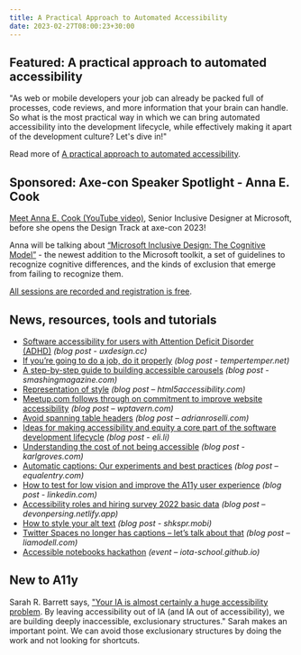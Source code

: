 ```yaml
---
title: A Practical Approach to Automated Accessibility
date: 2023-02-27T08:00:23+30:00
---
```


## Featured: A practical approach to automated accessibility

"As web or mobile developers your job can already be packed full of processes, code reviews, and more information that your brain can handle. So what is the most practical way in which we can bring automated accessibility into the development lifecycle, while effectively making it apart of the development culture? Let's dive in!"

Read more of [A practical approach to automated accessibility](https://dev.to/steady5063/a-practical-approach-to-automated-accessibility-1h88).

## Sponsored: Axe-con Speaker Spotlight - Anna E. Cook

[Meet Anna E. Cook (YouTube video)](https://www.youtube.com/watch?v=th5ZYsM6zIQ), Senior Inclusive Designer at Microsoft, before she opens the Design Track at axe-con 2023!

Anna will be talking about [“Microsoft Inclusive Design: The Cognitive Model”](https://www.deque.com/axe-con/sessions/microsoft-inclusive-design-the-cognitive-model/) - the newest addition to the Microsoft toolkit, a set of guidelines to recognize cognitive differences, and the kinds of exclusion that emerge from failing to recognize them.

[All sessions are recorded and registration is free](https://hubs.li/Q01yHvyF0).

## News, resources, tools and tutorials

- [Software accessibility for users with Attention Deficit Disorder (ADHD)](https://uxdesign.cc/software-accessibility-for-users-with-attention-deficit-disorder-adhd-f32226e6037c) *(blog post - uxdesign.cc)*
- [If you’re going to do a job, do it properly](https://www.tempertemper.net/blog/if-youre-going-to-do-a-job-do-it-properly) *(blog post - tempertemper.net)*
- [A step-by-step guide to building accessible carousels](https://www.smashingmagazine.com/2023/02/guide-building-accessible-carousels/) *(blog post - smashingmagazine.com)*
- [Representation of style](https://html5accessibility.com/stuff/2023/02/19/representation-of-style/) *(blog post – html5accessibility.com)*
- [Meetup.com follows through on commitment to improve website accessibility](https://wptavern.com/meetup-com-follows-through-on-commitment-to-improve-website-accessibility) *(blog post – wptavern.com)*
- [Avoid spanning table headers](https://adrianroselli.com/2023/02/avoid-spanning-table-headers.html) *(blog post – adrianroselli.com)*
- [Ideas for making accessibility and equity a core part of the software development lifecycle](https://eli.li/2023/02/20/ideas-for-making-accessibility-and-equity-a-core-part-of-the-software-development-lifecycle) *(blog post - eli.li)*
- [Understanding the cost of not being accessible](https://karlgroves.com/understanding-the-cost-of-not-being-accessible/) *(blog post - karlgroves.com)*
- [Automatic captions: Our experiments and best practices](https://equalentry.com/automatic-captions-experiments-best-practices/) *(blog post – equalentry.com)*
- [How to test for low vision and improve the A11y user experience](https://www.linkedin.com/pulse/how-test-low-vision-improve-a11y-user-experience-mar%C3%ADa-josé/) *(blog post - linkedin.com)*
- [Accessibility roles and hiring survey 2022 basic data](https://devonpersing.netlify.app/posts/survey2022part1/) *(blog post – devonpersing.netlify.app)*
- [How to style your alt text](https://shkspr.mobi/blog/2023/02/how-to-style-your-alt-text/) *(blog post - shkspr.mobi)*
- [Twitter Spaces no longer has captions – let’s talk about that](https://liamodell.com/2023/02/02/twitter-spaces-captions-deaf-accessibility-what-is-elon-musk/) *(blog post – liamodell.com)*
- [Accessible notebooks hackathon](https://iota-school.github.io/accessibility_hackathon/) *(event – iota-school.github.io)*

## New to A11y

Sarah R. Barrett says, ["Your IA is almost certainly a huge accessibility problem](https://medium.com/known-item/your-information-architecture-is-an-accessibility-problem-cd54ae917f8e). By leaving accessibility out of IA (and IA out of accessibility), we are building deeply inaccessible, exclusionary structures." Sarah makes an important point. We can avoid those exclusionary structures by doing the work and not looking for shortcuts.

